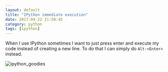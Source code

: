 ```yaml
---
layout: default
title: "IPython immediate execution"
date: 2017-04-22 21:50:45
category: python
tags: [ipython]
---
```

When I use IPython sometimes I want to just press enter and execute my code instead of creating a new line. To do that I can simply do `Alt-<Enter>` instead.

![ipython_goodies](https://cloud.githubusercontent.com/assets/778410/22355060/bfc21fde-e3fe-11e6-93fe-c1baf7fd9942.gif)
